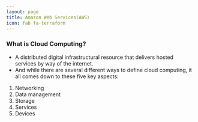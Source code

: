 ```yaml
---
layout: page
title: Amazon Web Services(AWS)
icon: fab fa-terraform
---
```


### What is Cloud Computing?

- A distributed digital infrastructural resource that delivers hosted services by way of the internet.
- And while there are several different ways to define cloud computing, it all comes down to these five key aspects:

1. Networking
2. Data management
3. Storage
4. Services
5. Devices


